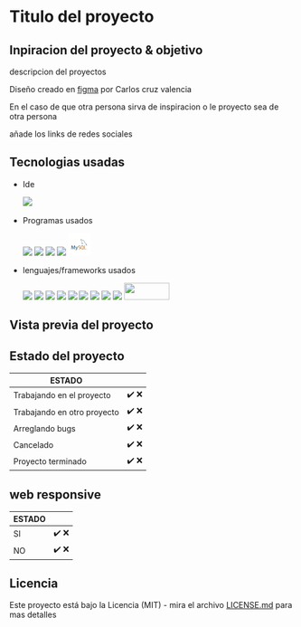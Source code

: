 # Titulo del proyecto
## Inpiracion del proyecto & objetivo

descripcion del proyectos

Diseño creado en <a href="https://www.figma.com/file/kP0SJhf4iDDa9kAzsz1LM1/Github-projects?node-id=0%3A1">figma</a> por Carlos cruz valencia

En el caso de que otra persona sirva de inspiracion o le proyecto sea de  otra persona

añade los links de redes sociales

<!-- ## Contribuyentes
Nombre de las personas que an aportado algo al proyecto -->

## Tecnologias usadas
- Ide
    <!-- visual studio code -->
    <code><img height="25" src="https://img.shields.io/badge/Visual_Studio_Code-0078D4?style=for-the-badge&logo=visual%20studio%20code&logoColor=white"></code>

- Programas usados
    <!-- figma -->
    <code><img height="30" src="https://img.shields.io/badge/Figma-F24E1E?style=for-the-badge&logo=figma&logoColor=white"></code><!-- gitkraken -->
    <code><img height="30" src="https://img.shields.io/badge/GitKraken-179287?style=for-the-badge&logo=GitKraken&logoColor=white"></code><!-- Xamp -->
    <code><img height="30" src="https://img.shields.io/badge/Xampp-F37623?style=for-the-badge&logo=xampp&logoColor=white"></code><!-- trello -->
    <code><img height="30" src="https://img.shields.io/badge/Trello-0052CC?style=for-the-badge&logo=trello&logoColor=white"></code><!-- my sql -->
    <code><img height="40" src="https://raw.githubusercontent.com/github/explore/80688e429a7d4ef2fca1e82350fe8e3517d3494d/topics/mysql/mysql.png"></code>
- lenguajes/frameworks usados
    <!-- bootstrap -->
    <code><img height="30" src="https://img.shields.io/badge/Bootstrap-563D7C?style=for-the-badge&logo=bootstrap&logoColor=white"></code><!-- html -->
    <code><img height="30" src="https://img.shields.io/badge/HTML5-E34F26?style=for-the-badge&logo=html5&logoColor=white"></code><!-- css -->
    <code><img height="30" src="https://img.shields.io/badge/CSS3-1572B6?style=for-the-badge&logo=css3&logoColor=white"></code><!-- python -->
    <code><img height="30" src="https://img.shields.io/badge/Python-3776AB?style=for-the-badge&logo=python&logoColor=white"></code><!-- sass -->
    <code><img height="30" src="https://img.shields.io/badge/Sass-CC6699?style=for-the-badge&logo=sass&logoColor=white"></code><!-- javascript -->
    <code><img src="https://img.shields.io/badge/JavaScript-323330?style=for-the-badge&logo=javascript&logoColor=F7DF1E"></img></code><!-- srolltrigger -->
    <code><img src="https://camo.githubusercontent.com/12c4402a62af1a832fe34f8f60d5494706dd433de5fe65c472d6fa66f0f5578e/687474703a2f2f677265656e736f636b2e636f6d2f5f696d672f6769746875622f7468756d622d7363726f6c6c747269676765722d736d616c6c2e676966" height="30"></img></code><!-- textillate -->
    <code><img src="https://m1.paperblog.com/i/170/1706558/textillatejs-animaciones-texto-usando-css3-L-RwyQR7.jpeg" height="32"></img></code><!-- animate -->
    <code><img src="https://www.drupaladicto.com/sites/drupaladicto/files/inline-images/pagina%20ofical%20animate%20css.PNG" height="32"></img></code>
    <code><img src="https://i.postimg.cc/0QLfkqmD/pocoo-flask-ar21.png)](https://postimg.cc/jw4NcmMS" height="30" width="80"></img></code>

## Vista previa del proyecto
<!-- <img src="project-preview.png" aling="center"></img> -->
<!-- <img src="project-preview.gif" aling="center"></img> -->
## Estado del proyecto
<!-- <a href=""> En el caso de que el proyecto tenga trello</a> -->
|             ESTADO                |             |
| -------------------------- | :----------------: | 
| Trabajando en el proyecto           |         ✔️  ❌    |  
| Trabajando en otro proyecto          |         ✔️  ❌    |  
| Arreglando bugs           |         ✔️  ❌    |
| Cancelado           |         ✔️  ❌    |
| Proyecto terminado           |         ✔️  ❌    | 

## web responsive
|             ESTADO                |             |
| -------------------------- | :----------------: | 
| SI          |         ✔️  ❌    |  
| NO          |         ✔️  ❌    |  

## Licencia
Este proyecto está bajo la Licencia (MIT) - mira el archivo [LICENSE.md](LICENSE.md)  para mas detalles



<!-- ## !codigo temporal¡
## git update code
```shell
git add -A && git commit -a -m \"update\" && git push
```

## sass compiler code
```shell
sass -w --style compressed assets/styles/sass/main.scss assets/styles/css/main.css
``` -->
